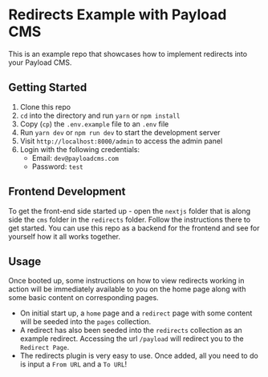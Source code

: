 # Redirects Example with Payload CMS

This is an example repo that showcases how to implement redirects into your Payload CMS.

## Getting Started

1. Clone this repo
2. `cd` into the directory and run `yarn` or `npm install`
3. Copy (`cp`) the `.env.example` file to an `.env` file
4. Run `yarn dev` or `npm run dev` to start the development server
5. Visit `http://localhost:8000/admin` to access the admin panel
6. Login with the following credentials:
   - Email: `dev@payloadcms.com`
   - Password: `test`

## Frontend Development

To get the front-end side started up - open the `nextjs` folder that is along side the `cms` folder in the `redirects` folder. Follow the instructions there to get started. You can use this repo as a backend for the frontend and see for yourself how it all works together.

## Usage

Once booted up, some instructions on how to view redirects working in action will be immediately available to you on the home page along with some basic content on corresponding pages.

- On initial start up, a `home` page and a `redirect` page with some content will be seeded into the `pages` collection.
- A redirect has also been seeded into the `redirects` collection as an example redirect. Accessing the url `/payload` will redirect you to the `Redirect Page`.
- The redirects plugin is very easy to use. Once added, all you need to do is input a `From URL` and a `To URL`!
